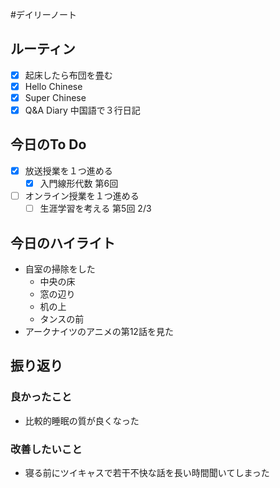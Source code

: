 #デイリーノート
## ルーティン
- [x] 起床したら布団を畳む
- [x] Hello Chinese
- [x] Super Chinese
- [x] Q&A Diary 中国語で３行日記
## 今日のTo Do
- [x] 放送授業を１つ進める
	- [x] 入門線形代数 第6回
- [ ] オンライン授業を１つ進める
	- [ ] 生涯学習を考える 第5回 2/3
## 今日のハイライト
- 自室の掃除をした
	- 中央の床
	- 窓の辺り
	- 机の上
	- タンスの前
- アークナイツのアニメの第12話を見た
## 振り返り
### 良かったこと
- 比較的睡眠の質が良くなった
### 改善したいこと
- 寝る前にツイキャスで若干不快な話を長い時間聞いてしまった